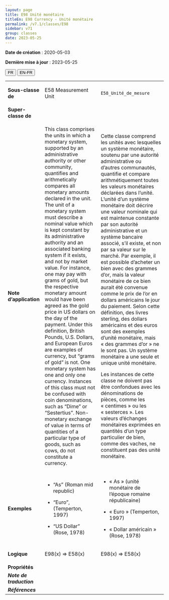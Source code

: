```yaml
---
layout: page
title: E98 Unité monétaire
titleEn: E98 Currency - Unité monétaire
permalink: /v7.1/classes/E98
sidebar: v71
group: classes
date: 2023-05-25
---
```


**Date de création** : 2020-05-03

**Dernière mise à jour** : 2023-05-25

<div class="lang-buttons">
 <button id="fr" class="activate">FR</button>
 <button id="en-fr">EN-FR</button>
</div>

<table>
<tbody>
<tr>
<td><strong>Sous-classe de</strong></td>
<td class="en">
<p>E58 Measurement Unit</p>
</td>
<td>
<p><code class="language-plaintext highlighter-rouge">E58_Unité_de_mesure</code></p>
</td>
</tr>
<tr>
<td><strong>Super-classe de</strong></td>
<td class="en">
</td>
<td>
</td>
</tr>
<tr>
<td><strong>Note d’application</strong></td>
<td class="en">
<p>This class comprises the units in which a monetary system, supported by an administrative authority or other community, quantifies and arithmetically compares all monetary amounts declared in the unit. The unit of a monetary system must describe a nominal value which is kept constant by its administrative authority and an associated banking system if it exists, and not by market value. For instance, one may pay with grams of gold, but the respective monetary amount would have been agreed as the gold price in US dollars on the day of the payment. Under this definition, British Pounds, U.S. Dollars, and European Euros are examples of currency, but “grams of gold” is not. One monetary system has one and only one currency. Instances of this class must not be confused with coin denominations, such as “Dime” or “Sestertius”. Non-monetary exchange of value in terms of quantities of a particular type of goods, such as cows, do not constitute a currency.</p>
</td>
<td>
<p>Cette classe comprend les unités avec lesquelles un système monétaire, soutenu par une autorité administrative ou d’autres communautés, quantifie et compare arithmétiquement toutes les valeurs monétaires déclarées dans l’unité. L’unité d’un système monétaire doit décrire une valeur nominale qui est maintenue constante par son autorité administrative et un système bancaire associé, s’il existe, et non par sa valeur sur le marché. Par exemple, il est possible d’acheter un bien avec des grammes d’or, mais la valeur monétaire de ce bien aurait été convenue comme le prix de l’or en dollars américains le jour du paiement. Selon cette définition, des livres sterling, des dollars américains et des euros sont des exemples d’unité monétaire, mais « des grammes d’or » ne le sont pas. Un système monétaire a une seule et unique unité monétaire.</p>
<p>Les instances de cette classe ne doivent pas être confondues avec les dénominations de pièces, comme les « centimes » ou les « sesterces ». Les valeurs d’échanges monétaires exprimées en quantités d’un type particulier de bien, comme des vaches, ne constituent pas des unité monétaire.</p>
</td>
</tr>
<tr>
<td><strong>Exemples</strong></td>
<td class="en">
<ul>
<li><p>“As” (Roman mid republic)</p>
</li>
<li><p>“Euro”, (Temperton, 1997)</p>
</li>
<li><p>“US Dollar” (Rose, 1978)</p>
</li>
</ul>
</td>
<td>
<ul>
<li><p>« As » (unité monétaire de l’époque romaine républicaine)</p>
</li>
<li><p>« Euro » (Temperton, 1997)</p>
</li>
<li><p>« Dollar américain » (Rose, 1978)</p>
</li>
</ul>
</td>
</tr>
<tr>
<td><strong>Logique</strong></td>
<td class="en">
<p>E98(x) ⇒ E58(x)</p>
</td>
<td>
<p>E98(x) ⇒ E58(x)</p>
</td>
</tr>
<tr>
<td><strong>Propriétés</strong></td>
<td class="en">
</td>
<td>
</td>
</tr>
<tr>
<td><strong><em>Note de traduction</em></strong></td>
<td colspan="2">
</td>
</tr>
<tr>
<td><strong><em>Références</em></strong></td>
<td colspan="2">
</td>
</tr>
</tbody>
</table>
